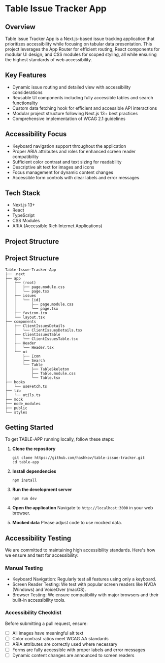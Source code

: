 # Table Issue Tracker App

## Overview

Table Issue Tracker App is a Next.js-based issue tracking application that prioritizes accessibility while focusing on tabular data presentation. This project leverages the App Router for efficient routing, React components for modular UI design, and CSS modules for scoped styling, all while ensuring the highest standards of web accessibility.

## Key Features

- Dynamic issue routing and detailed view with accessibility considerations
- Reusable UI components including fully accessible tables and search functionality
- Custom data fetching hook for efficient and accessible API interactions
- Modular project structure following Next.js 13+ best practices
- Comprehensive implementation of WCAG 2.1 guidelines

## Accessibility Focus

- Keyboard navigation support throughout the application
- Proper ARIA attributes and roles for enhanced screen reader compatibility
- Sufficient color contrast and text sizing for readability
- Descriptive alt text for images and icons
- Focus management for dynamic content changes
- Accessible form controls with clear labels and error messages

## Tech Stack

- Next.js 13+
- React
- TypeScript
- CSS Modules
- ARIA (Accessible Rich Internet Applications)

## Project Structure

## Project Structure

```
Table-Issue-Tracker-App
├── .next
├── app
│   ├── (root)
│   │   ├── page.module.css
│   │   └── page.tsx
│   ├── issues
│   │   └── [id]
│   │       ├── page.module.css
│   │       └── page.tsx
│   ├── favicon.ico
│   └── layout.tsx
├── components
│   ├── ClientIssuesDetails
│   │   └── ClientIssuesDetails.tsx
│   ├── ClientIssuesTable
│   │   └── ClientIssuesTable.tsx
│   ├── Header
│   │   └── Header.tsx
│   └── ui
│       ├── Icon
│       ├── Search
│       └── Table
│           ├── TableSkeleton
│           ├── Table.module.css
│           └── Table.tsx
├── hooks
│   └── useFetch.ts
├── lib
│   └── utils.ts
├── mock
├── node_modules
├── public
└── styles
```

## Getting Started

To get TABLE-APP running locally, follow these steps:

1. **Clone the repository**

   ```
   git clone https://github.com/hashkov/table-issue-tracker.git
   cd table-app
   ```

2. **Install dependencies**

   ```
   npm install
   ```

3. **Run the development server**

   ```
   npm run dev
   ```

4. **Open the application**
   Navigate to `http://localhost:3000` in your web browser.

5. **Mocked data**
   Please adjust code to use mocked data.

## Accessibility Testing

We are committed to maintaining high accessibility standards. Here's how we ensure and test for accessibility:

### Manual Testing

- Keyboard Navigation: Regularly test all features using only a keyboard.
- Screen Reader Testing: We test with popular screen readers like NVDA (Windows) and VoiceOver (macOS).
- Browser Testing: We ensure compatibility with major browsers and their built-in accessibility tools.

### Accessibility Checklist

Before submitting a pull request, ensure:

- [ ] All images have meaningful alt text
- [ ] Color contrast ratios meet WCAG AA standards
- [ ] ARIA attributes are correctly used where necessary
- [ ] Forms are fully accessible with proper labels and error messages
- [ ] Dynamic content changes are announced to screen readers
